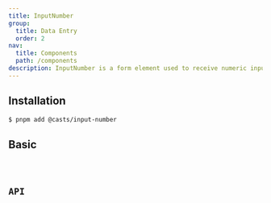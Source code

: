 ```yaml
---
title: InputNumber
group:
  title: Data Entry
  order: 2
nav:
  title: Components
  path: /components
description: InputNumber is a form element used to receive numeric input from the user.
---
```


## Installation

```bash
$ pnpm add @casts/input-number
```

## Basic

<code src="../examples/basic.tsx" />

## API

<API src="@casts/input-number" />
